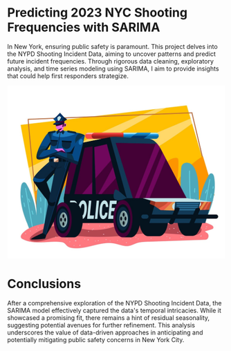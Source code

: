 # Predicting 2023 NYC Shooting Frequencies with SARIMA
In New York, ensuring public safety is paramount. This project delves into the NYPD Shooting Incident Data, aiming to uncover patterns and predict future incident frequencies. Through rigorous data cleaning, exploratory analysis, and time series modeling using SARIMA, I aim to provide insights that could help first responders strategize.

<div align="center">
<img src="https://github.com/patrickk-scott/predicting-nyc-shootings-sarima/blob/main/images/police%20image.jpg"
      width = 600
      height = 400>
</div>

# Conclusions
After a comprehensive exploration of the NYPD Shooting Incident Data, the SARIMA model effectively captured the data's temporal intricacies. While it showcased a promising fit, there remains a hint of residual seasonality, suggesting potential avenues for further refinement. This analysis underscores the value of data-driven approaches in anticipating and potentially mitigating public safety concerns in New York City.


